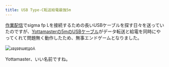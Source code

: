 ```yaml
---
title: USB Type-C転送給電最強5m
---
```

[作業配信](https://www.youtube.com/c/r7kamura)でsigma fp Lを接続するための長いUSBケーブルを探す日々を送っていたのですが、[Yottamasterの5mのUSBケーブル](https://www.amazon.co.jp/dp/B09Y1BY75P)がデータ転送と給電を同時にやってくれて問題無く動作したため、無事エンドゲームとなりました。

![](https://lh3.googleusercontent.com/-La0KA38utkgJ17_JFaTi4s923E2Z_6bAivtfgwmSYDN8agjodNTFkgZoKl1OcJjPpUibG1i8x6EupvTJZQ3JtagPP9Xk97B7LfPlCth0qo1KBsKd83YbDYxIrfYsgOrNgnqMSbs2n8jtATRBnM77mBX0ppG26yrMyGIpGDPZ-rghh1zVcRcCj6PlA "ɹǝʇsɐɯɐʇʇo⅄")

Yottamaster、いい名前ですね。
